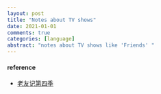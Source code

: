 ```yaml
---
layout: post
title: "Notes about TV shows"
date: 2021-01-01
comments: true
categories: [language]
abstract: "notes about TV shows like 'Friends' "
---
```




#### reference
* [老友记第四季](https://www.jjmeiju.com/play/690~0~10.html) 